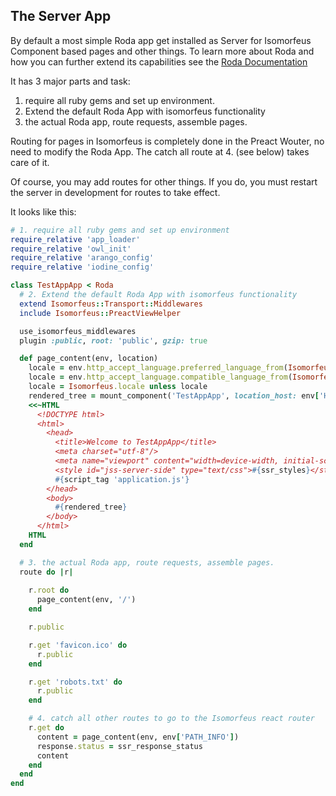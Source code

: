 ## The Server App

By default a most simple Roda app get installed as Server for Isomorfeus Component based pages and other things.
To learn more about Roda and how you can further extend its capabilities see the [Roda Documentation](http://roda.jeremyevans.net/documentation.html)

It has 3 major parts and task:
1. require all ruby gems and set up environment.
2. Extend the default Roda App with isomorfeus functionality
3. the actual Roda app, route requests, assemble pages.

Routing for pages in Isomorfeus is completely done in the Preact Wouter, no need to modify the Roda App.
The catch all route at 4. (see below) takes care of it.

Of course, you may add routes for other things. If you do, you must restart the server in development for routes to take effect.

It looks like this:
```ruby
# 1. require all ruby gems and set up environment
require_relative 'app_loader'
require_relative 'owl_init'
require_relative 'arango_config'
require_relative 'iodine_config'

class TestAppApp < Roda
  # 2. Extend the default Roda App with isomorfeus functionality
  extend Isomorfeus::Transport::Middlewares
  include Isomorfeus::PreactViewHelper

  use_isomorfeus_middlewares
  plugin :public, root: 'public', gzip: true

  def page_content(env, location)
    locale = env.http_accept_language.preferred_language_from(Isomorfeus.available_locales)
    locale = env.http_accept_language.compatible_language_from(Isomorfeus.available_locales) unless locale
    locale = Isomorfeus.locale unless locale
    rendered_tree = mount_component('TestAppApp', location_host: env['HTTP_HOST'], location: location, locale: locale)
    <<~HTML
      <!DOCTYPE html>
      <html>
        <head>
          <title>Welcome to TestAppApp</title>
          <meta charset="utf-8"/>
          <meta name="viewport" content="width=device-width, initial-scale=1">
          <style id="jss-server-side" type="text/css">#{ssr_styles}</style>
          #{script_tag 'application.js'}
        </head>
        <body>
          #{rendered_tree}
        </body>
      </html>
    HTML
  end

  # 3. the actual Roda app, route requests, assemble pages.
  route do |r|
             
    r.root do
      page_content(env, '/')
    end

    r.public

    r.get 'favicon.ico' do
      r.public
    end

    r.get 'robots.txt' do
      r.public
    end

    # 4. catch all other routes to go to the Isomorfeus react router 
    r.get do
      content = page_content(env, env['PATH_INFO'])
      response.status = ssr_response_status
      content
    end
  end
end
```
